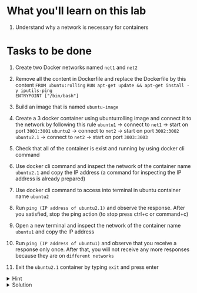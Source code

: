 # What you'll learn on this lab

1. Understand why a network is necessary for containers

# Tasks to be done

1. Create two Docker networks named `net1` and `net2`

2. Remove all the content in Dockerfile and replace the Dockerfile by this content
`FROM ubuntu:rolling`
`RUN apt-get update && apt-get install -y iputils-ping`  
`ENTRYPOINT ["/bin/bash"]` 

3. Build an image that is named `ubuntu-image`

3. Create a 3 docker container using ubuntu:rolling image and connect it to the network by following this rule
`ubuntu1` -> connect to `net1` -> start on port `3001:3001`
`ubuntu2` -> connect to `net2` -> start on port `3002:3002`
`ubuntu2.1` -> connect to `net2` -> start on port `3003:3003`

4. Check that all of the container is exist and running by using docker cli command

5. Use docker cli command and inspect the network of the container name `ubuntu2.1` and copy the IP address (a command for inspecting the IP address is already prepared)

6. Use docker cli command to access into terminal in ubuntu container name `ubuntu2`

7. Run `ping (IP address of ubuntu2.1)` and observe the response. After you satisfied, stop the ping action (to stop press ctrl+c or command+c)

8. Open a new terminal and inspect the network of the container name `ubuntu1` and copy the IP address

9. Run `ping (IP address of ubuntu1)`  and observe that you receive a response only once. After that, you will not receive any more responses because they are on `different networks`

10. Exit the `ubuntu2.1` container by typing `exit` and press enter

<details>
<summary>Hint</summary>

All neccessary command in this lab

1. `docker build -t (image name) .` - Use to create a network in docker
2. `docker network create (network name)` - Use to create a network in docker
3. `docker run -t -d -p (port):(port) --network (network name) --name (container name) (image name):(tag)` - Use to create a container using image and give a parameter of port and network that will be connected
4. `docer exit -it (container name) bash` - Use to access to the ubuntu container so we can run some cli command inside the container
5. `docker network connect (network name) (container name)` - Use to connect the network with a docker container
6. `docker container inspect (container id or container name)` - Use to inspect the container network
7. `docker container inspect --format '{{ .NetworkSettings.Networks.(Your network name).IPAddress }}' (container id or container name)` - Use to inspect IP address of the container network
8. `docker image ls` - Use to call all the image that exist on machine
9. `docker container ps -a` - Use to list all exist container

</details>

<details>
<summary>Solution</summary>


Create all file 
```plain

cat > Dockerfile <<EOF
FROM ubuntu:rolling

RUN apt-get update && apt-get install -y iputils-ping

ENTRYPOINT ["/bin/bash"]

EOF

cat Dockerfile


```{{exec}}

Docker cli command

```plain


docker network create net1
docker network create net2

docker build -t ubuntu-image .

docker run -t -d -p 3001:3001 --network net1 --name ubuntu1 ubuntu-image
docker run -t -d -p 3002:3002 --network net2 --name ubuntu2 ubuntu-image
docker run -t -d -p 3003:3003 --network net2 --name ubuntu2.1 ubuntu-image

docker container inspect --format '{{ .NetworkSettings.Networks.net1.IPAddress }}' ubuntu1
docker container inspect --format '{{ .NetworkSettings.Networks.net2.IPAddress }}' ubuntu2
docker container inspect --format '{{ .NetworkSettings.Networks.net2.IPAddress }}' ubuntu2.1

echo (Simply go back and refer to Task 6 for further instructions.)

```{{exec}}

</details>
